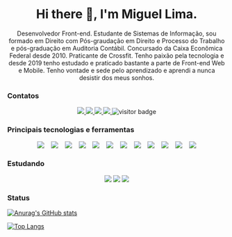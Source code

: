 <h1 align="center">
   Hi there 👋, I'm Miguel Lima.
</h1>

<p align="center">
Desenvolvedor Front-end. Estudante de Sistemas de Informação, sou formado em Direito com Pós-graudação em Direito e Processo do Trabalho e pós-graduação em Auditoria Contábil. Concursado da Caixa Econômica Federal desde 2010. Praticante de Crossfit. Tenho paixão pela tecnologia e desde 2019 tenho estudado e praticado bastante a parte de Front-end Web e Mobile. Tenho vontade e sede pelo aprendizado e aprendi a nunca desistir dos meus sonhos.
</p>

<h3>Contatos</h3>

<p align="center">
  <a href="https://www.linkedin.com/in/miguelslima1986">
    <img src="https://img.shields.io/badge/LinkedIn-3D6098?style=flat&logo=linkedin&labelColor=3D6098" />
  </a>
  
  <a href="https://wa.me/5584988954146">
    <img src="https://img.shields.io/badge/Whatsapp-brightgreen?style=flat&logo=WhatsApp&logoColor=white&labelColor=brightgreen" />
  </a>
  
  <a href="https://instagram.com/migueslima">
    <img src="https://img.shields.io/badge/Instagram-8134AF?style=flat&logo=instagram&logoColor=white" />
  </a>
  
  <a href="mailto:absolutmslima@gmail.com">
    <img src="https://img.shields.io/badge/Gmail-red?style=flat&logo=gmail&logoColor=white&labelColor=red" />
  </a>

  <img src="https://visitor-badge.glitch.me/badge?page_id=miguelslima" alt="visitor badge" />
</p>


### Principais tecnologias e ferramentas

<p align="center">
  <img src="https://img.shields.io/badge/Javascript-F7D842?style=social&logo=javascript&logoColor=F7D842" />&nbsp;&nbsp;&nbsp;
  <img src="https://img.shields.io/badge/Bootstrap-F7D842?style=social&logo=bootstrap&logoColor=0275d8" />&nbsp;&nbsp;&nbsp;
  <img src="https://img.shields.io/badge/HTML5-F7D842?style=social&logo=html5&logoColor=ec6231" />&nbsp;&nbsp;&nbsp;
  <img src="https://img.shields.io/badge/CSS3-F7D842?style=social&logo=html5&logoColor=264de4" />&nbsp;&nbsp;&nbsp;
  <img src="https://img.shields.io/badge/typescript-blue?&style=social&logo=typescript&logoColor=blue"/>&nbsp;&nbsp;&nbsp;
  <img src="https://img.shields.io/badge/React-3D6098?style=social&logo=react&logoColor=3D6098" />&nbsp;&nbsp;&nbsp;
  <img src="https://img.shields.io/badge/React%20Native-3D6098?style=social&logo=react&logoColor=3D6098" />&nbsp;&nbsp;&nbsp;
  <img src="https://img.shields.io/badge/Styled%20Components-DB7093?style=social&logo=styled-components&logoColor=DB7093" />&nbsp;&nbsp;&nbsp;
  <img src="https://img.shields.io/badge/Visual%20Studio%20Code-007ACC?style=social&logo=visual-studio-code&logoColor=007ACC" />&nbsp;&nbsp;&nbsp;
  <img src="https://img.shields.io/badge/git-red?&style=social&logo=git&logoColor=red"/>&nbsp;&nbsp;&nbsp;
  <img src="https://img.shields.io/badge/github%20-%23121011.svg?&style=social&logo=github&logoColor=black"/>&nbsp;&nbsp;&nbsp;
  <img src="https://img.shields.io/badge/node.js-green?&style=social&logo=node.js&logoColor=green"/>
</p>


### Estudando

<p align="center">
  <img src="https://img.shields.io/badge/angular%20-FF0000.svg?&style=flat&logo=angular&logoColor=white"/>
  <img src="https://img.shields.io/badge/kotlin%20-bf40bf.svg?&style=flat&logo=kotlin&logoColor=white"/>
  <img src="https://img.shields.io/badge/kotlin%20-bf40bf.svg?&style=flat&logo=kotlin&logoColor=white"/>
</p>


### Status

[![Anurag's GitHub stats](https://github-readme-stats.vercel.app/api?username=miguelslima&count_private=true&show_icons=true&hide_border=true&theme=cobalt)](https://github.com/anuraghazra/github-readme-stats)

[![Top Langs](https://github-readme-stats.vercel.app/api/top-langs/?username=miguelslima&langs_count=8&layout=compact&hide_border=true)](https://github.com/anuraghazra/github-readme-stats)


<!--
**miguelslima/miguelslima** is a ✨ _special_ ✨ repository because its `README.md` (this file) appears on your GitHub profile.

Here are some ideas to get you started:

- 🔭 I’m currently working on ...
- 🌱 I’m currently learning ...
- 👯 I’m looking to collaborate on ...
- 🤔 I’m looking for help with ...
- 💬 Ask me about ...
- 📫 How to reach me: ...
- 😄 Pronouns: ...
- ⚡ Fun fact: ...
-->
